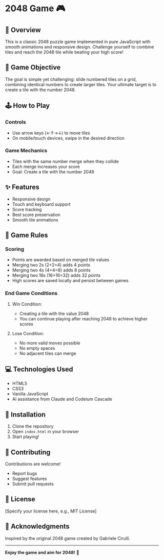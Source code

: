 # 2048 Game 🎮

## 📝 Overview

This is a classic 2048 puzzle game implemented in pure JavaScript with smooth animations and responsive design. Challenge yourself to combine tiles and reach the 2048 tile while beating your high score!

## 🎯 Game Objective

The goal is simple yet challenging: slide numbered tiles on a grid, combining identical numbers to create larger tiles. Your ultimate target is to create a tile with the number 2048.

## 🕹️ How to Play

### Controls
- Use arrow keys (←↑→↓) to move tiles
- On mobile/touch devices, swipe in the desired direction

### Game Mechanics
- Tiles with the same number merge when they collide
- Each merge increases your score
- Goal: Create a tile with the number 2048

## ✨ Features
- Responsive design
- Touch and keyboard support
- Score tracking
- Best score preservation
- Smooth tile animations

## 🎲 Game Rules

### Scoring
- Points are awarded based on merged tile values
- Merging two 2s (2+2=4) adds 4 points
- Merging two 4s (4+4=8) adds 8 points
- Merging two 16s (16+16=32) adds 32 points
- High scores are saved locally and persist between games

### End Game Conditions
1. Win Condition:
   - Creating a tile with the value 2048
   - You can continue playing after reaching 2048 to achieve higher scores

2. Lose Condition:
   - No more valid moves possible
   - No empty spaces
   - No adjacent tiles can merge

## 💻 Technologies Used
- HTML5
- CSS3
- Vanilla JavaScript
- AI assistance from Claude and Codeium Cascade

## 🚀 Installation
1. Clone the repository
2. Open `index.html` in your browser
3. Start playing!

## 🤝 Contributing
Contributions are welcome! 
- Report bugs
- Suggest features
- Submit pull requests

## 📜 License
[Specify your license here, e.g., MIT License]

## 🙌 Acknowledgments
Inspired by the original 2048 game created by Gabriele Cirulli.

---

**Enjoy the game and aim for 2048!** 🎲
